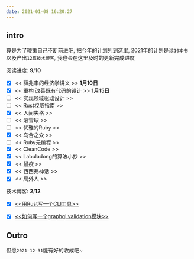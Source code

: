 ```yaml
---
date: 2021-01-08 16:20:27
---
```


## intro

算是为了鞭策自己不断前进吧, 把今年的计划列到这里, 2021年的计划是读`10本书`以及产出`12篇技术博客`, 我也会在这里及时的更新完成进度

阅读进度: **9**/**10**

- [x] << 薛兆丰的经济学讲义 >> **1月10日**
- [x] << 重构 改善既有代码的设计 >> **1月15日**
- [ ] << 实现领域驱动设计 >>
- [ ] << Rust权威指南 >>
- [x] << 人间失格 >>
- [ ] << 滚雪球 >>
- [ ] << 优雅的Ruby >>
- [x] << 乌合之众 >>
- [ ] << Ruby元编程 >>
- [x] << CleanCode >>
- [x] << Labuladong的算法小抄 >>
- [x] << 鼠疫 >>
- [x] << 西西弗神话 >>
- [x] << 局外人 >>

技术博客: **2**/**12**

- [x] [<<用Rust写一个CLI工具>>](https://rogerwip.tech/2021/01/07/%E7%94%A8Rust%E5%86%99%E4%B8%80%E4%B8%AACLI%E5%B7%A5%E5%85%B7/)
- [x] [<<如何写一个graphql validation模块>>](https://rogerwip.tech/2021/01/18/%E5%A6%82%E4%BD%95%E5%86%99%E4%B8%80%E4%B8%AAgraphql-validation%E6%A8%A1%E5%9D%97/)


## Outro

但愿`2021-12-31`能有好的收成吧~